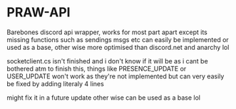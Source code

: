 # PRAW-API

Barebones discord api wrapper, works for most part apart except its missing functions such as sendings msgs etc can easily be implemented or used as a base,
other wise more optimised than discord.net and anarchy lol

socketclient.cs isn't finished and i don't know if it will be as i cant be bothered atm to finish this, 
things like PRESENCE_UPDATE or USER_UPDATE won't work as they're not implemented but can very easily be fixed by adding literaly 4 lines

might fix it in a future update other wise can be used as a base lol
